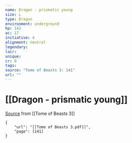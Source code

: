 ```yaml
---
name: Dragon - prismatic young
size: L
type: Dragon
environment: underground
hp: 142
ac: 17
initiative: 4
alignment: neutral
legendary: 
lair: 
unique: 
cr: 8
tags: 
source: "Tome of Beasts 3: 141"
url: ""
---
```

# [[Dragon - prismatic young]]

[Source](zotero://open-pdf/library/items/BLGR9HVR?page=141) from [[Tome of Beasts 3]]

```pdf
{
	"url": "[[Tome of Beasts 3.pdf]]",
	"page": [141]
}
```

